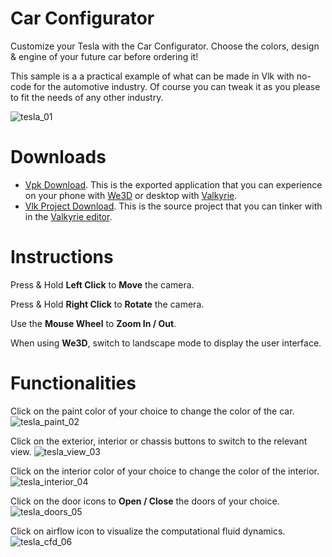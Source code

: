 
# Car Configurator
Customize your Tesla with the Car Configurator. Choose the colors, design & engine of your future car before ordering it!

This sample is a a practical example of what can be made in Vlk with no-code for the automotive industry. Of course you can tweak it as you please to fit the needs of any other industry.  

![tesla_01](https://cdn2.talansoft.com/ftp/img/tutorial_sample_images/tesla_01.jpg)  

# Downloads

- [Vpk Download](https://cdn2.talansoft.com/ftp/samples/Tesla-Template-Version-1.vpk). This is the exported application that you can experience on your phone with [We3D](https://www.talansoft.com/vlk/downloads#we3d) or desktop with [Valkyrie](https://www.talansoft.com/vlk/downloads#vlk).
- [Vlk Project Download](https://cdn2.talansoft.com/ftp/samples/Tesla-Template-Version-1.zip). This is the source project that you can tinker with in the [Valkyrie editor](https://www.talansoft.com/vlk/downloads#vlk).

# Instructions
Press & Hold **Left Click** to **Move** the camera.

Press & Hold **Right Click** to **Rotate** the camera.

Use the **Mouse Wheel** to **Zoom In / Out**.

When using **We3D**, switch to landscape mode to display the user interface.

# Functionalities
Click on the paint color of your choice to change the color of the car.
![tesla_paint_02](https://cdn2.talansoft.com/ftp/img/tutorial_sample_images/tesla_paint_02.gif)

Click on the exterior, interior or chassis buttons to switch to the relevant view.
![tesla_view_03](https://cdn2.talansoft.com/ftp/img/tutorial_sample_images/tesla_view_03.gif)

Click on the interior color of your choice to change the color of the interior.
![tesla_interior_04](https://cdn2.talansoft.com/ftp/img/tutorial_sample_images/tesla_interior_04.gif)

Click on the door icons to **Open / Close** the doors of your choice.
![tesla_doors_05](https://cdn2.talansoft.com/ftp/img/tutorial_sample_images/tesla_doors_05.gif)

Click on airflow icon to visualize the computational fluid dynamics.
![tesla_cfd_06](https://cdn2.talansoft.com/ftp/img/tutorial_sample_images/tesla_cfd_06.gif)


